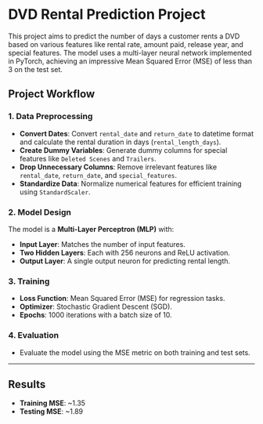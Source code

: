 # DVD Rental Prediction Project

This project aims to predict the number of days a customer rents a DVD based on various features like rental rate, amount paid, release year, and special features. The model uses a multi-layer neural network implemented in PyTorch, achieving an impressive Mean Squared Error (MSE) of less than 3 on the test set.


## Project Workflow

### 1. Data Preprocessing
- **Convert Dates**: Convert `rental_date` and `return_date` to datetime format and calculate the rental duration in days (`rental_length_days`).
- **Create Dummy Variables**: Generate dummy columns for special features like `Deleted Scenes` and `Trailers`.
- **Drop Unnecessary Columns**: Remove irrelevant features like `rental_date`, `return_date`, and `special_features`.
- **Standardize Data**: Normalize numerical features for efficient training using `StandardScaler`.

### 2. Model Design
The model is a **Multi-Layer Perceptron (MLP)** with:
- **Input Layer**: Matches the number of input features.
- **Two Hidden Layers**: Each with 256 neurons and ReLU activation.
- **Output Layer**: A single output neuron for predicting rental length.

### 3. Training
- **Loss Function**: Mean Squared Error (MSE) for regression tasks.
- **Optimizer**: Stochastic Gradient Descent (SGD).
- **Epochs**: 1000 iterations with a batch size of 10.

### 4. Evaluation
- Evaluate the model using the MSE metric on both training and test sets.

---

## Results

- **Training MSE**: ~1.35
- **Testing MSE**: ~1.89
